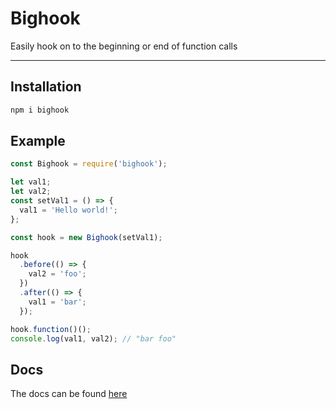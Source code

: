 # Bighook

Easily hook on to the beginning or end of function calls
___

## Installation

```bash
npm i bighook
```

## Example

```javascript
const Bighook = require('bighook');

let val1;
let val2;
const setVal1 = () => {
  val1 = 'Hello world!';
};

const hook = new Bighook(setVal1);

hook
  .before(() => {
    val2 = 'foo';
  })
  .after(() => {
    val1 = 'bar';
  });

hook.function()();
console.log(val1, val2); // "bar foo"
```

## Docs

The docs can be found [here]([./docs.md](https://shreyasm-dev.github.io/bighook/docs))
